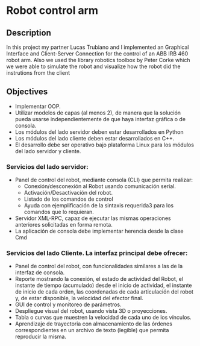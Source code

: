 # Robot control arm
## Description
In this project my partner Lucas Trubiano and I implemented an Graphical Interface and Client-Server Connection for the control of an ABB IRB 460 robot arm. Also we used the library robotics toolbox by Peter Corke which we were able to simulate the robot and visualize how the robot did the instrutions from the client

## Objectives
- Implementar OOP.
- Utilizar modelos de capas (al menos 2), de manera que la solución
pueda usarse independientemente de que haya interfaz gráfica o de consola.
- Los módulos del lado servidor deben estar desarrollados en Python
- Los módulos del lado cliente deben estar desarrollados en C++.
- El desarrollo debe ser operativo bajo plataforma Linux para los módulos del lado
servidor y cliente.
### Servicios del lado servidor:
- Panel de control del robot, mediante consola (CLI) que permita realizar:
  - Conexión/desconexión al Robot usando comunicación serial.
  - Activación/Desactivación del robot.
  - Listado de los comandos de control
  - Ayuda con ejemplificación de la sintaxis requerida3 para los comandos que lo requieran.
- Servidor XML-RPC, capaz de ejecutar las mismas operaciones anteriores solicitadas en forma remota.
- La aplicación de consola debe implementar herencia desde la clase Cmd

### Servicios del lado Cliente. La interfaz principal debe ofrecer:
  - Panel de control del robot, con funcionalidades similares a las de la interfaz de consola.
  - Reporte mostrando la conexión, el estado de actividad del Robot, el instante de tiempo (acumulado) desde el inicio de actividad, el instante de inicio de cada orden, las coordenadas de cada articulación del robot y, de estar disponible, la velocidad del efector final.
  - GUI de control y monitoreo de parámetros.
  - Despliegue visual del robot, usando vista 3D o proyecciones.
  - Tabla o curvas que muestren la velocidad de cada uno de los vínculos.
  - Aprendizaje de trayectoria con almacenamiento de las órdenes correspondientes en un archivo de texto (legible) que permita reproducir la misma.
